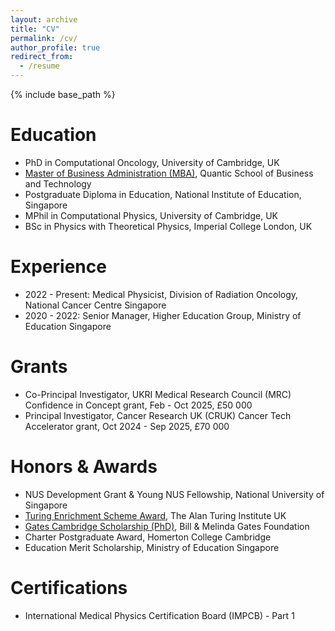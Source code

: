 ```yaml
---
layout: archive
title: "CV"
permalink: /cv/
author_profile: true
redirect_from:
  - /resume
---
```


{% include base_path %}

Education
======
* PhD in Computational Oncology, University of Cambridge, UK
* [Master of Business Administration (MBA)](https://www.parchment.com/u/award/ab5c6fb6db1f8977e93317e54b938bdf), Quantic School of Business and Technology
* Postgraduate Diploma in Education, National Institute of Education, Singapore
* MPhil in Computational Physics, University of Cambridge, UK
* BSc in Physics with Theoretical Physics, Imperial College London, UK

Experience
======
* 2022 - Present: Medical Physicist, Division of Radiation Oncology, National Cancer Centre Singapore
* 2020 - 2022: Senior Manager, Higher Education Group, Ministry of Education Singapore

Grants
======
* Co-Principal Investigator, UKRI Medical Research Council (MRC) Confidence in Concept grant, Feb - Oct 2025, £50 000
* Principal Investigator, Cancer Research UK (CRUK) Cancer Tech Accelerator grant, Oct 2024 - Sep 2025, £70 000

Honors & Awards
======
* NUS Development Grant &  Young NUS Fellowship, National University of Singapore
* [Turing Enrichment Scheme Award](https://www.turing.ac.uk/people/doctoral-students/ping-lin-yeap), The Alan Turing Institute UK
* [Gates Cambridge Scholarship (PhD)](https://www.gatescambridge.org/about/news/towards-a-netflix-for-cancer-treatment/), Bill & Melinda Gates Foundation
* Charter Postgraduate Award, Homerton College Cambridge
* Education Merit Scholarship, Ministry of Education Singapore

Certifications
======
* International Medical Physics Certification Board (IMPCB) - Part 1
